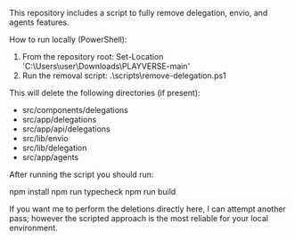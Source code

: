 This repository includes a script to fully remove delegation, envio, and agents features.

How to run locally (PowerShell):

1. From the repository root:
   Set-Location 'C:\Users\user\Downloads\PLAYVERSE-main'
2. Run the removal script:
   .\scripts\remove-delegation.ps1

This will delete the following directories (if present):
- src/components/delegations
- src/app/delegations
- src/app/api/delegations
- src/lib/envio
- src/lib/delegation
- src/app/agents

After running the script you should run:

   npm install
   npm run typecheck
   npm run build

If you want me to perform the deletions directly here, I can attempt another pass; however the scripted approach is the most reliable for your local environment.
